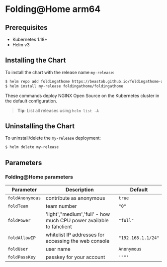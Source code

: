 # Folding@Home arm64

## Prerequisites

- Kubernetes 1.18+
- Helm v3

## Installing the Chart

To install the chart with the release name `my-release`:

```bash
$ helm repo add foldingathome https://beastob.github.io/foldingathome-arm64/
$ helm install my-release foldingathome/foldingathome
```

These commands deploy NGINX Open Source on the Kubernetes cluster in the default configuration.

> **Tip**: List all releases using `helm list -A`

## Uninstalling the Chart

To uninstall/delete the `my-release` deployment:

```bash
$ helm delete my-release
```

## Parameters
### Folding@Home parameters

| Parameter            | Description                                                            | Default                                                 |
|----------------------|------------------------------------------------------------------------|---------------------------------------------------------|
| `foldAnonymous`      | contribute as anonymous                                                | `true`                                                  |
| `foldTeam`           | team number                                                            | `"0"`                                                   |
| `foldPower`          | 'light',"medium','full' - how much CPU power available to fahclient    | `"full"`                                                |
| `foldAllowIP`        | whitelist IP addresses for accessing the web console                   | `"192.168.1.1/24"`                                      |
| `foldUser`           | user name                                                              | `Anonymous`                                             |
| `foldPassKey`        | passkey for your account                                               | `'""'`                                                  |